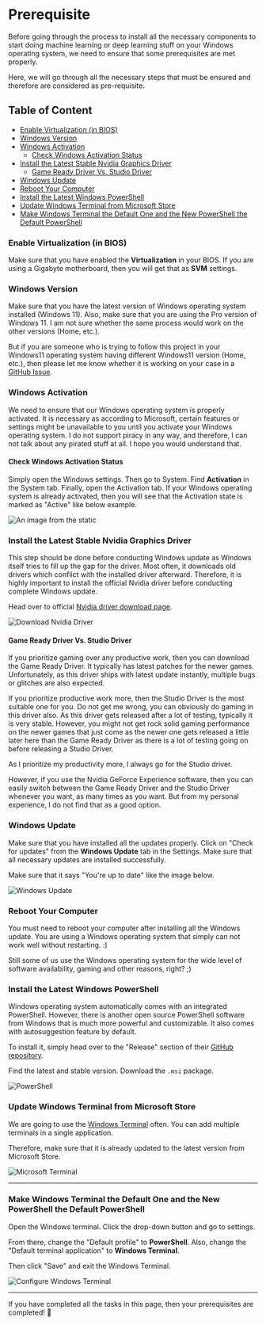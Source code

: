 # Prerequisite

Before going through the process to install all the necessary components to start doing machine learning or deep learning stuff on your Windows operating system, we need to ensure that some prerequisites are met properly. 

Here, we will go through all the necessary steps that must be ensured and therefore are considered as pre-requisite.

## Table of Content
- [Enable Virtualization (in BIOS)](#enable-virtualization-in-bios)
- [Windows Version](#windows-activation)
- [Windows Activation](#windows-activation)
    - [Check Windows Activation Status](#check-windows-activation-status)
- [Install the Latest Stable Nvidia Graphics Driver](#install-the-latest-stable-nvidia-graphics-driver)
    - [Game Ready Driver Vs. Studio Driver](#game-ready-driver-vs-studio-driver)
- [Windows Update](#windows-update)
- [Reboot Your Computer](#reboot-your-computer)
- [Install the Latest Windows PowerShell](#install-the-latest-windows-powershell)
- [Update Windows Terminal from Microsoft Store](#update-windows-terminal-from-microsoft-store)
- [Make Windows Terminal the Default One and the New PowerShell the Default PowerShell](#make-windows-terminal-the-default-one-and-the-new-powershell-the-default-powershell)

### Enable Virtualization (in BIOS)

Make sure that you have enabled the **Virtualization** in your BIOS. If you are using a Gigabyte motherboard, then you will get that as **SVM** settings.


### Windows Version

Make sure that you have the latest version of Windows operating system installed (Windows 11). Also, make sure that you are using the Pro version of Windows 11. I am not sure whether the same process would work on the other versions (Home, etc.). 

But if you are someone who is trying to follow this project in your Windows11 operating system having different Windows11 version (Home, etc.), then please let me know whether it is working on your case in a [GitHub Issue](https://github.com/FahimFBA/WinML/issues).

### Windows Activation

We need to ensure that our Windows operating system is properly activated. It is necessary as according to Microsoft, certain features or settings might be unavailable to you until you activate your Windows operating system. I do not support piracy in any way, and therefore, I can not talk about any pirated stuff at all. I hope you would understand that.


#### Check Windows Activation Status

Simply open the Windows settings. Then go to System. Find **Activation** in the System tab. Finally, open the Activation tab. If your Windows operating system is already activated, then you will see that the Activation state is marked as "Active" like below example.

![An image from the static](/img/activate-windows.png)


### Install the Latest Stable Nvidia Graphics Driver

This step should be done before conducting Windows update as Windows itself tries to fill up the gap for the driver. Most often, it downloads old drivers which conflict with the installed driver afterward. Therefore, it is highly important to install the official Nvidia driver before conducting complete Windows update.

Head over to official [Nvidia driver download page](https://www.nvidia.com/en-us/drivers/).

![Download Nvidia Driver](/img/nvidia-driver-download.png)

#### Game Ready Driver Vs. Studio Driver

If you prioritize gaming over any productive work, then you can download the Game Ready Driver. It typically has latest patches for the newer games. Unfortunately, as this driver ships with latest update instantly, multiple bugs or glitches are also expected.


If you prioritize productive work more, then the Studio Driver is the most suitable one for you. Do not get me wrong, you can obviously do gaming in this driver also. As this driver gets released after a lot of testing, typically it is very stable. However, you might not get rock solid gaming performance on the newer games that just come as the newer one gets released a little later here than the Game Ready Driver as there is a lot of testing going on before releasing a Studio Driver.

As I prioritize my productivity more, I always go for the Studio driver. 

However, if you use the Nvidia GeForce Experience software, then you can easily switch between the Game Ready Driver and the Studio Driver whenever you want, as many times as you want. But from my personal experience, I do not find that as a good option.

### Windows Update

Make sure that you have installed all the updates properly. Click on "Check for updates" from the **Windows Update** tab in the Settings. Make sure that all necessary updates are installed successfully.

Make sure that it says "You're up to date" like the image below.

![Windows Update](/img/windows-update.png)

### Reboot Your Computer

You must need to reboot your computer after installing all the Windows update. You are using a Windows operating system that simply can not work well without restarting. :) 

Still some of us use the Windows operating system for the wide level of software availability, gaming and other reasons, right? ;)

### Install the Latest Windows PowerShell

Windows operating system automatically comes with an integrated PowerShell. However, there is another open source PowerShell software from Windows that is much more powerful and customizable. It also comes with autosuggestion feature by default. 

To install it, simply head over to the "Release" section of their [GitHub repository](https://github.com/PowerShell/PowerShell/releases).

Find the latest and stable version. Download the `.msi` package.

![PowerShell](/img/powershell.png)

### Update Windows Terminal from Microsoft Store

We are going to use the [Windows Terminal](https://apps.microsoft.com/detail/9n0dx20hk701?hl=en-US&gl=US) often. You can add multiple terminals in a single application. 

Therefore, make sure that it is already updated to the latest version from Microsoft Store.

![Microsoft Terminal](/img/microsoft-terminal.png)

---

### Make Windows Terminal the Default One and the New PowerShell the Default PowerShell

Open the Windows terminal. Click the drop-down button and go to settings.

From there, change the "Default profile" to **PowerShell**.
Also, change the "Default terminal application" to **Windows Terminal**.

Then click "Save" and exit the Windows Terminal.

![Configure Windows Terminal](/img/config-windows-terminal.png)

---

If you have completed all the tasks in this page, then your prerequisites are completed! 🎊